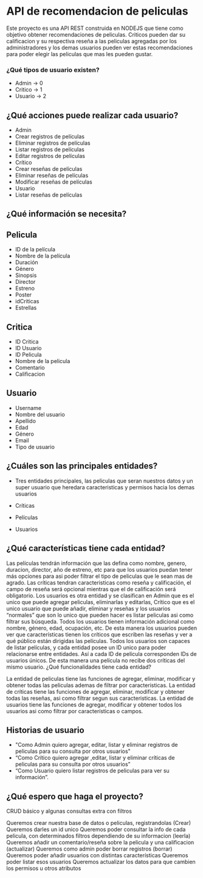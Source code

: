# API de recomendacion de peliculas
Este proyecto es una API REST construida en NODEJS que tiene como objetivo obtener recomendaciones de peliculas.
Criticos pueden dar su calificacion y su respectiva reseña a las peliculas agregadas por los administradores y los 
demas usuarios pueden ver estas recomendaciones para poder elegir las peliculas que mas les pueden gustar.

### ¿Qué tipos de usuario existen?
* Admin -> 0
* Critico -> 1
* Usuario -> 2
## ¿Qué acciones puede realizar cada usuario?
* Admin
* Crear registros de películas
* Eliminar registros de películas
* Listar registros de películas
* Editar registros de películas
* Crítico
* Crear reseñas de películas
* Eliminar reseñas de películas 
* Modificar reseñas de películas
* Usuario
* Listar reseñas de películas
## ¿Qué información se necesita?
## Pelicula
 * ID de la película
* Nombre de la película
* Duración
* Género
* Sinopsis
* Director
* Estreno
* Poster
* idCriticas
* Estrellas

## Critica
* ID Critica
* ID Usuario
* ID Pelicula
* Nombre de la pelicula
* Comentario
* Calificacion

## Usuario
* Username
* Nombre del usuario
* Apellido
* Edad
* Género
* Email
* Tipo de usuario



## ¿Cuáles son las principales entidades?

* Tres entidades principales, las peliculas que seran nuestros datos y un super usuario que heredara caracteristicas y permisos hacia los demas usuarios

* Críticas
* Películas
* Usuarios

## ¿Qué características tiene cada entidad?

Las películas tendrán información que las defina como nombre, genero, duracion, director, año de estreno, etc para que los usuarios puedan tener más opciones para asi poder filtrar el tipo de peliculas que le sean mas de agrado. 
Las críticas tendran caracteristicas como reseña y calificación, el campo de reseña será opcional mientras que el de calificación será obligatorio. 
Los usuarios es otra entidad y se clasifican en Admin que es el unico que puede agregar peliculas, eliminarlas y editarlas, Crítico que es el unico usuario que puede añadir, eliminar y reseñas y los usuarios “normales” que son lo unico que pueden hacer es listar peliculas asi como filtrar sus búsqueda. Todos los usuarios tienen información adicional como nombre, género, edad, ocupación, etc. De esta manera los usuarios pueden ver que características tienen los críticos que escriben las reseñas y ver a qué público están dirigidas las películas.
Todos los usuarios son capaces de listar películas, y cada entidad posee un ID unico para poder relacionarse entre entidades. Así a cada ID de película corresponden IDs de usuarios únicos. De esta manera una película no recibe dos críticas del mismo usuario.
¿Qué funcionalidades tiene cada entidad?

La entidad de peliculas tiene las funciones de agregar, eliminar, modificar y obtener todas las peliculas ademas de filtrar por caracteristicas.
La entidad de críticas tiene las funciones de agregar, eliminar, modificar y obtener todas las reseñas, asi como filtrar segun sus caracteristicas.
La entidad de usuarios tiene las funciones de agregar, modificar y obtener todos los usuarios asi como filtrar por características o campos.

## Historias de usuario
* "Como Admin quiero agregar, editar, listar y eliminar registros de peliculas para su consulta por otros usuarios"
* “Como Crítico quiero agregar ,editar, listar y eliminar críticas de peliculas para su consulta por otros usuarios”
* “Como Usuario quiero listar registros de peliculas para ver su información”.

## ¿Qué espero que haga el proyecto?
 
CRUD básico y algunas consultas extra con filtros

Queremos crear nuestra base de datos o peliculas, registrandolas (Crear)
Queremos darles un id unico
Queremos poder consultar la info de cada pelicula, con determinados filtros dependiendo de su informacion (leerla)
Queremos añadir un comentario/reseña sobre la pelicula y una calificacion (actualizar)
Queremos como admin poder borrar registros (borrar)
Queremos poder añadir usuarios con distintas características
Queremos poder listar esos usuarios
Queremos actualizar los datos para que cambien los permisos u otros atributos


